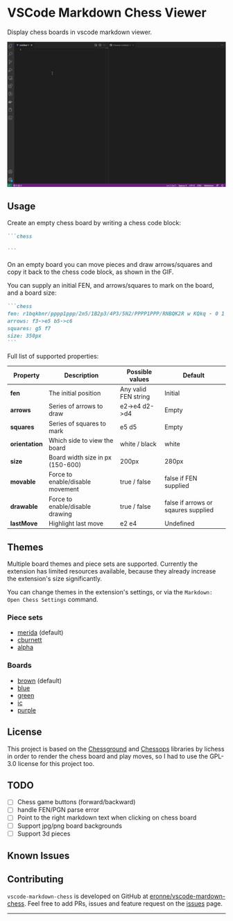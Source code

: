 # VSCode Markdown Chess Viewer

Display chess boards in vscode markdown viewer.

![vscode-markdown-chess demo](./images/demo.gif)

## Usage

Create an empty chess board by writing a chess code block:

````markdown
```chess

```
````

On an empty board you can move pieces and draw arrows/squares and copy it back to the chess code block, as shown in the GIF.

You can supply an initial FEN, and arrows/squares to mark on the board, and a board size:

````markdown
```chess
fen: r1bqkbnr/pppp1ppp/2n5/1B2p3/4P3/5N2/PPPP1PPP/RNBQK2R w KQkq - 0 1
arrows: f3->e5 b5->c6
squares: g5 f7
size: 350px
```
````

Full list of supported properties:

| **Property**    | **Description**                  | **Possible values**  | **Default**                         |
| --------------- | -------------------------------- | -------------------- | ----------------------------------- |
| **fen**         | The initial position             | Any valid FEN string | Initial                             |
| **arrows**      | Series of arrows to draw         | e2->e4 d2->d4        | Empty                               |
| **squares**     | Series of squares to mark        | e5 d5                | Empty                               |
| **orientation** | Which side to view the board     | white / black        | white                               |
| **size**        | Board width size in px (150-600) | 200px                | 280px                               |
| **movable**     | Force to enable/disable movement | true / false         | false if FEN supplied               |
| **drawable**    | Force to enable/disable drawing  | true / false         | false if arrows or sqaures supplied |
| **lastMove**    | Highlight last move              | e2 e4                | Undefined                           |

## Themes

Multiple board themes and piece sets are supported. Currently the extension has limited resources available, because they already increase the extension's size significantly.

You can change themes in the extension's settings, or via the `Markdown: Open Chess Settings` command.

### Piece sets

- [merida](https://github.com/lichess-org/lila/blob/master/public/piece/merida/bK.svg) (default)
- [cburnett](https://github.com/lichess-org/lila/blob/master/public/piece/cburnett/bK.svg)
- [alpha](https://github.com/lichess-org/lila/blob/master/public/piece/alpha/bK.svg)

### Boards

- [brown](https://github.com/lichess-org/lila/blob/master/public/images/board/svg/brown.svg) (default)
- [blue](https://github.com/lichess-org/lila/blob/master/public/images/board/svg/blue.svg)
- [green](https://github.com/lichess-org/lila/blob/master/public/images/board/svg/green.svg)
- [ic](https://github.com/lichess-org/lila/blob/master/public/images/board/svg/ic.svg)
- [purple](https://github.com/lichess-org/lila/blob/master/public/images/board/svg/purple.svg)

## License

This project is based on the [Chessground](https://github.com/lichess-org/chessground) and [Chessops](https://github.com/niklasf/chessops) libraries by lichess in order to render the chess board and play moves, so I had to use the GPL-3.0 license for this project too.

## TODO

- [ ] Chess game buttons (forward/backward)
- [ ] handle FEN/PGN parse error
- [ ] Point to the right markdown text when clicking on chess board
- [ ] Support jpg/png board backgrounds
- [ ] Support 3d pieces

## Known Issues

## Contributing

`vscode-markdown-chess` is developed on GitHub at [eronne/vscode-mardown-chess](https://github.com/eronnen/vscode-markdown-chess). Feel free to add PRs, issues and feature request on the [issues](https://github.com/eronnen/vscode-markdown-chess/issues) page.

---
